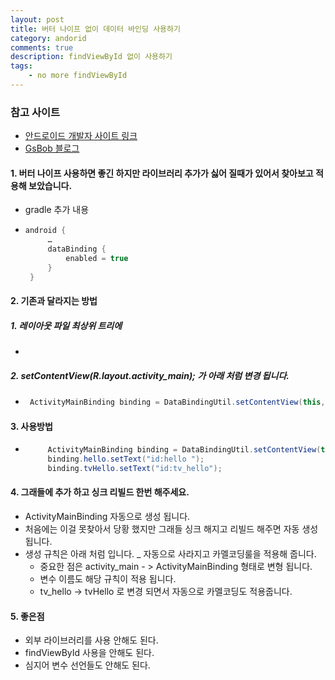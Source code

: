```yaml
---
layout: post
title: 버터 나이프 없이 데이터 바인딩 사용하기
category: andorid
comments: true
description: findViewById 없이 사용하기
tags:
    - no more findViewById
---
```




### 참고 사이트 
 - [안드로이드 개발자 사이트 링크](https://developer.android.com/topic/libraries/data-binding/index.html#studio_support)
 - [GsBob 블로그](http://gogorchg.tistory.com/entry/Android-DataBinding-findViewById-이제-안녕)


#### 1. 버터 나이프 사용하면 좋긴 하지만 라이브러리 추가가 싫어 질때가 있어서 찾아보고 적용해 보았습니다.
 - gradle 추가 내용
 - ```gradle
   android {
        …
        dataBinding {
            enabled = true
        }
    }
    ```


#### 2. 기존과 달라지는 방법
 ##### 1. 레이아웃 파일 최상위 트리에 
  - <script src="https://gist.github.com/pyeongho/90ec3c115ae62ecc49f398f40b55e8d6.js"></script>

 ##### 2. setContentView(R.layout.activity_main); 가 아래 처럼 변경 됩니다.
  - ```java
     ActivityMainBinding binding = DataBindingUtil.setContentView(this, R.layout.activity_main);
    ```

#### 3. 사용방법
 - ```java
        ActivityMainBinding binding = DataBindingUtil.setContentView(this, R.layout.activity_main);
        binding.hello.setText("id:hello ");
        binding.tvHello.setText("id:tv_hello");
    ``` 

#### 4. 그래들에 추가 하고 싱크 리빌드 한번 해주세요.
 - ActivityMainBinding 자동으로 생성 됩니다. 
 - 처음에는 이걸 못찾아서 당황 했지만 그래들 싱크 해지고 리빌드 해주면 자동 생성 됩니다.
 - 생성 규칙은 아래 처럼 입니다. _ 자동으로 사라지고 카멜코딩룰을 적용해 줍니다.
   - 중요한 점은  activity_main - > ActivityMainBinding 형태로 변형 됩니다.
   - 변수 이름도 해당 규칙이 적용 됩니다. 
   - tv_hello -> tvHello 로 변경 되면서 자동으로 카멜코딩도 적용줍니다.

#### 5. 좋은점
  - 외부 라이브러리를 사용 안해도 된다.
  - findViewById 사용을 안해도 된다.
  - 심지어 변수 선언들도 안해도 된다.
